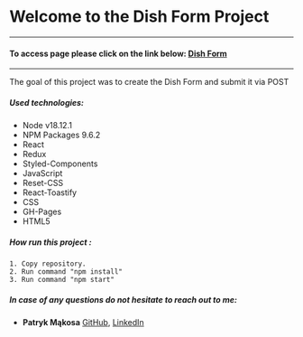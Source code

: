 # Welcome to the Dish Form Project
---

#### To access page please click on the link below: [Dish Form](https://mentos2509.github.io/DishForm-using-Redux/)

---

The goal of this project was to create the Dish Form and submit it via POST

##### Used technologies:

- Node v18.12.1
- NPM Packages 9.6.2
- React
- Redux
- Styled-Components
- JavaScript
- Reset-CSS
- React-Toastify
- CSS
- GH-Pages
- HTML5

##### How run this project :
    1. Copy repository.
    2. Run command "npm install"
    3. Run command "npm start"

##### In case of any questions do not hesitate to reach out to me:

- **Patryk Mąkosa** [GitHub](https://github.com/Mentos2509), [LinkedIn](https://www.linkedin.com/in/patryk-m%C4%85kosa/)
